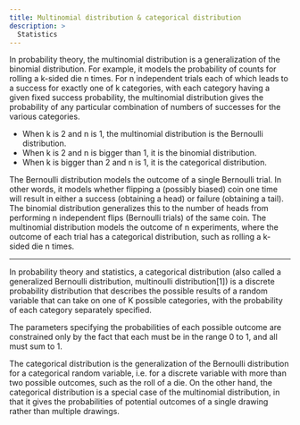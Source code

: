 ```yaml
---
title: Multinomial distribution & categorical distribution
description: >
  Statistics
---
```


In probability theory, the multinomial distribution is a generalization of the binomial distribution. For example, 
it models the probability of counts for rolling a k-sided die n times. For n independent trials each of which leads
to a success for exactly one of k categories, with each category having a given fixed success probability, the multinomial 
distribution gives the probability of any particular combination of numbers of successes for the various categories.

* When k is 2 and n is 1, the multinomial distribution is the Bernoulli distribution. 
* When k is 2 and n is bigger than 1, it is the binomial distribution.
* When k is bigger than 2 and n is 1, it is the categorical distribution.

The Bernoulli distribution models the outcome of a single Bernoulli trial. In other words, 
it models whether flipping a (possibly biased) coin one time will result in either a success (obtaining a head) or 
failure (obtaining a tail). The binomial distribution generalizes this to the number of heads from performing n independent 
flips (Bernoulli trials) of the same coin. The multinomial distribution models the outcome of n experiments, where the outcome 
of each trial has a categorical distribution, such as rolling a k-sided die n times.



*******************************************************************************************************************************


In probability theory and statistics, a categorical distribution (also called a generalized Bernoulli distribution, 
multinoulli distribution[1]) is a discrete probability distribution that describes the possible results of a random variable 
that can take on one of K possible categories, with the probability of each category separately specified. 

The parameters specifying the probabilities of each possible outcome are constrained only by the fact that each must be 
in the range 0 to 1, and all must sum to 1.

The categorical distribution is the generalization of the Bernoulli distribution for a categorical random variable, i.e. for 
a discrete variable with more than two possible outcomes, such as the roll of a die. On the other hand, the categorical 
distribution is a special case of the multinomial distribution, in that it gives the probabilities of potential outcomes of a 
single drawing rather than multiple drawings.



